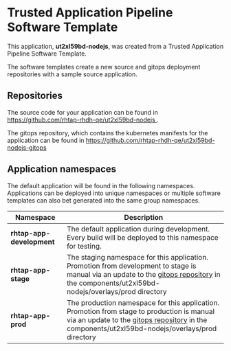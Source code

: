 # Trusted Application Pipeline Software Template

This application, **ut2xl59bd-nodejs**, was created from a Trusted Application Pipeline Software Template.

The software templates create a new source and gitops deployment repositories with a sample source application. 

## Repositories

The source code for your application can be found in [https://github.com/rhtap-rhdh-qe/ut2xl59bd-nodejs ](https://github.com/rhtap-rhdh-qe/ut2xl59bd-nodejs ).
 
The gitops repository, which contains the kubernetes manifests for the application can be found in 
[https://github.com/rhtap-rhdh-qe/ut2xl59bd-nodejs-gitops ](https://github.com/rhtap-rhdh-qe/ut2xl59bd-nodejs-gitops ) 

## Application namespaces 

The default application will be found in the following namespaces. Applications can be deployed into unique namespaces or multiple software templates can also bet generated into the same group namespaces.  

|  Namespace   |  Description   |  
| -------- | -------- |   
| **rhtap-app-development** | The default application during development. Every build will be deployed to this namespace for testing. | 
| **rhtap-app-stage** | The staging namespace for this application. Promotion from development to stage is manual via an update to the [gitops repository](https://github.com/rhtap-rhdh-qe/ut2xl59bd-nodejs-gitops ) in the components/ut2xl59bd-nodejs/overlays/prod directory |  
| **rhtap-app-prod** | The production namespace for this application. Promotion from stage to production is manual via an update to the [gitops repository](https://github.com/rhtap-rhdh-qe/ut2xl59bd-nodejs-gitops ) in the components/ut2xl59bd-nodejs/overlays/prod directory | 
